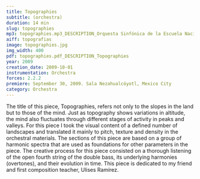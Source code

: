 ```yaml
---
title: Topographies
subtitle: (orchestra)
duration: 14 min
slug: topographies
mp3: topographies.mp3_DESCRIPTION_Orquesta Sinfónica de la Escuela Nacional de Música de la UNAM, David Rocha (conductor)
aiff: topografias
image: topographies.jpg
img_width: 400
pdf: topographies.pdf_DESCRIPTION_Topographies
year: 2009
creation_date: 2009-10-01
instrumentation: Orchestra
forces: 2.2.2
premiere: September 30, 2009. Sala Nezahualcóyotl, Mexico City
category: Orchestra
---
```


The title of this piece, Topographies, refers not only to the slopes in the land but to those of the mind. Just as topography shows variations in altitude, the mind also fluctuates through different stages of activity in peaks and valleys. For this piece I took the visual content of a defined number of landscapes and translated it mainly to pitch, texture and density in the orchestral materials. The sections of this piece are based on a group of harmonic spectra that are used as foundations for other parameters in the piece. The creative process for this piece consisted on a thorough listening of the open fourth string of the double bass, its underlying harmonies (overtones), and their evolution in time. This piece is dedicated to my friend and first composition teacher, Ulises Ramírez.

